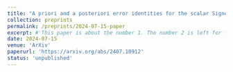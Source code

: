 ```yaml
---
title: "A priori and a posteriori error identities for the scalar Signorini problem"
collection: preprints
permalink: /preprints/2024-07-15-paper
excerpt: #'This paper is about the number 1. The number 2 is left for future work.'
date: 2024-07-15
venue: 'ArXiv'
paperurl: 'https://arxiv.org/abs/2407.10912'
status: 'unpublished'
---
```



